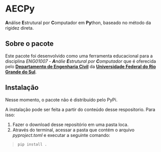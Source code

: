 # AECPy
**A**nálise **E**strutural por **C**omputador em **Py**thon, baseado no método da rigidez direta.

## Sobre o pacote

Este pacote foi desenvolvido como uma ferramenta educacional para a disciplina *ENG01007 - **A**nálie **E**strutural por **C**omputador* que é oferecida pelo [**Departamento de Engenharia Civil**](https://www.ufrgs.br/deciv/) da [**Universidade Federal do Rio Grande do Sul**](http://www.ufrgs.br).

## Instalação
Nesse momento, o pacote não é distribuído pelo PyPi. 

A instalação pode ser feita a partir do conteúdo desse respositorio. Para isso:
1. Fazer o download desse repositório em uma pasta loca.
2. Através do terminal, acessar a pasta que contém o arquivo *pyproject.toml* e executar a seguinte comando:
> `pip install .` 
 
